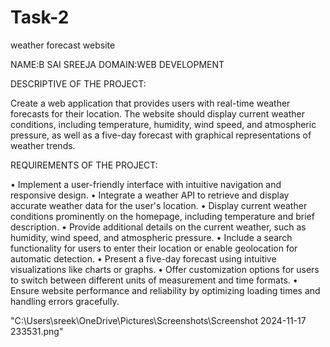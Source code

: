 # Task-2
weather forecast website

NAME:B SAI SREEJA
DOMAIN:WEB DEVELOPMENT

DESCRIPTIVE  OF THE PROJECT:

Create a web application that provides users with real-time weather forecasts for their location. The
website should display current weather conditions, including temperature, humidity, wind speed, and
atmospheric pressure, as well as a five-day forecast with graphical representations of weather
trends.

REQUIREMENTS OF THE PROJECT:

• Implement a user-friendly interface with intuitive navigation and responsive design. 
• Integrate a weather API to retrieve and display accurate weather data for the user's location. 
• Display current weather conditions prominently on the homepage, including temperature and brief
description. 
• Provide additional details on the current weather, such as humidity, wind speed, and atmospheric
pressure.
• Include a search functionality for users to enter their location or enable geolocation for automatic
detection. 
• Present a five-day forecast using intuitive visualizations like charts or graphs. 
• Offer customization options for users to switch between different units of measurement and time
formats. 
• Ensure website performance and reliability by optimizing loading times and handling errors
gracefully.

"C:\Users\sreek\OneDrive\Pictures\Screenshots\Screenshot 2024-11-17 233531.png"

